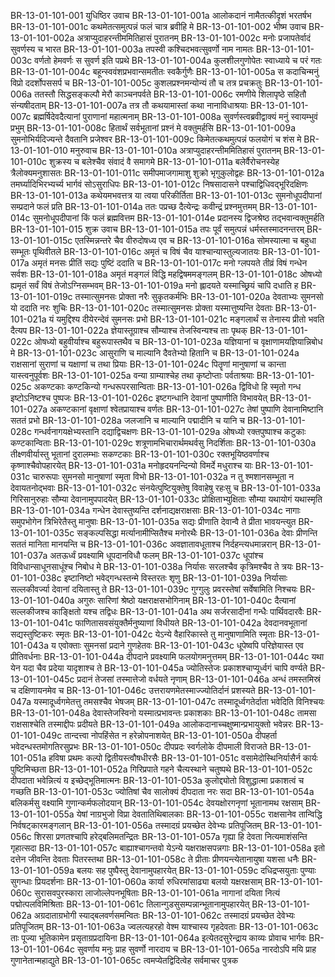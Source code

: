 BR-13-01-101-001	युधिष्ठिर उवाच
BR-13-01-101-001a	आलोकदानं नामैतत्कीदृशं भरतर्षभ
BR-13-01-101-001c	कथमेतत्समुत्पन्नं फलं चात्र ब्रवीहि मे
BR-13-01-101-002	भीष्म उवाच
BR-13-01-101-002a	अत्राप्युदाहरन्तीममितिहासं पुरातनम्
BR-13-01-101-002c	मनोः प्रजापतेर्वादं सुवर्णस्य च भारत
BR-13-01-101-003a	तपस्वी कश्चिदभवत्सुवर्णो नाम नामतः
BR-13-01-101-003c	वर्णतो हेमवर्णः स सुवर्ण इति पप्रथे
BR-13-01-101-004a	कुलशीलगुणोपेतः स्वाध्याये च परं गतः
BR-13-01-101-004c	बहून्स्ववंशप्रभवान्समतीतः स्वकैर्गुणैः
BR-13-01-101-005a	स कदाचिन्मनुं विप्रो ददर्शोपससर्प च
BR-13-01-101-005c	कुशलप्रश्नमन्योन्यं तौ च तत्र प्रचक्रतुः
BR-13-01-101-006a	ततस्तौ सिद्धसङ्कल्पौ मेरौ काञ्चनपर्वते
BR-13-01-101-006c	रमणीये शिलापृष्ठे सहितौ संन्यषीदताम्
BR-13-01-101-007a	तत्र तौ कथयामास्तां कथा नानाविधाश्रयाः
BR-13-01-101-007c	ब्रह्मर्षिदेवदैत्यानां पुराणानां महात्मनाम्
BR-13-01-101-008a	सुवर्णस्त्वब्रवीद्वाक्यं मनुं स्वायम्भुवं प्रभुम्
BR-13-01-101-008c	हितार्थं सर्वभूतानां प्रश्नं मे वक्तुमर्हसि
BR-13-01-101-009a	सुमनोभिर्यदिज्यन्ते दैवतानि प्रजेश्वर
BR-13-01-101-009c	किमेतत्कथमुत्पन्नं फलयोगं च शंस मे
BR-13-01-101-010	मनुरुवाच
BR-13-01-101-010a	अत्राप्युदाहरन्तीममितिहासं पुरातनम्
BR-13-01-101-010c	शुक्रस्य च बलेश्चैव संवादं वै समागमे
BR-13-01-101-011a	बलेर्वैरोचनस्येह त्रैलोक्यमनुशासतः
BR-13-01-101-011c	समीपमाजगामाशु शुक्रो भृगुकुलोद्वहः
BR-13-01-101-012a	तमर्घ्यादिभिरभ्यर्च्य भार्गवं सोऽसुराधिपः
BR-13-01-101-012c	निषसादासने पश्चाद्विधिवद्भूरिदक्षिणः
BR-13-01-101-013a	कथेयमभवत्तत्र या त्वया परिकीर्तिता
BR-13-01-101-013c	सुमनोधूपदीपानां सम्प्रदाने फलं प्रति
BR-13-01-101-014a	ततः पप्रच्छ दैत्येन्द्रः कवीन्द्रं प्रश्नमुत्तमम्
BR-13-01-101-014c	सुमनोधूपदीपानां किं फलं ब्रह्मवित्तम
BR-13-01-101-014e	प्रदानस्य द्विजश्रेष्ठ तद्भवान्वक्तुमर्हति
BR-13-01-101-015	शुक्र उवाच
BR-13-01-101-015a	तपः पूर्वं समुत्पन्नं धर्मस्तस्मादनन्तरम्
BR-13-01-101-015c	एतस्मिन्नन्तरे चैव वीरुदोषध्य एव च
BR-13-01-101-016a	सोमस्यात्मा च बहुधा सम्भूतः पृथिवीतले
BR-13-01-101-016c	अमृतं च विषं चैव याश्चान्यास्तुल्यजातयः
BR-13-01-101-017a	अमृतं मनसः प्रीतिं सद्यः पुष्टिं ददाति च
BR-13-01-101-017c	मनो ग्लपयते तीव्रं विषं गन्धेन सर्वशः
BR-13-01-101-018a	अमृतं मङ्गलं विद्धि महद्विषममङ्गलम्
BR-13-01-101-018c	ओषध्यो ह्यमृतं सर्वं विषं तेजोऽग्निसम्भवम्
BR-13-01-101-019a	मनो ह्लादयते यस्माच्छ्रियं चापि दधाति ह
BR-13-01-101-019c	तस्मात्सुमनसः प्रोक्ता नरैः सुकृतकर्मभिः
BR-13-01-101-020a	देवताभ्यः सुमनसो यो ददाति नरः शुचिः
BR-13-01-101-020c	तस्मात्सुमनसः प्रोक्ता यस्मात्तुष्यन्ति देवताः
BR-13-01-101-021a	यं यमुद्दिश्य दीयेरन्देवं सुमनसः प्रभो
BR-13-01-101-021c	मङ्गलार्थं स तेनास्य प्रीतो भवति दैत्यप
BR-13-01-101-022a	ज्ञेयास्तूग्राश्च सौम्याश्च तेजस्विन्यश्च ताः पृथक्
BR-13-01-101-022c	ओषध्यो बहुवीर्याश्च बहुरूपास्तथैव च
BR-13-01-101-023a	यज्ञियानां च वृक्षाणामयज्ञियान्निबोध मे
BR-13-01-101-023c	आसुराणि च माल्यानि दैवतेभ्यो हितानि च
BR-13-01-101-024a	राक्षसानां सुराणां च यक्षाणां च तथा प्रियाः
BR-13-01-101-024c	पितॄणां मानुषाणां च कान्ता यास्त्वनुपूर्वशः
BR-13-01-101-025a	वन्या ग्राम्याश्चेह तथा कृष्टोप्ताः पर्वताश्रयाः
BR-13-01-101-025c	अकण्टकाः कण्टकिन्यो गन्धरूपरसान्विताः
BR-13-01-101-026a	द्विविधो हि स्मृतो गन्ध इष्टोऽनिष्टश्च पुष्पजः
BR-13-01-101-026c	इष्टगन्धानि देवानां पुष्पाणीति विभावयेत्
BR-13-01-101-027a	अकण्टकानां वृक्षाणां श्वेतप्रायाश्च वर्णतः
BR-13-01-101-027c	तेषां पुष्पाणि देवानामिष्टानि सततं प्रभो
BR-13-01-101-028a	जलजानि च माल्यानि पद्मादीनि च यानि च
BR-13-01-101-028c	गन्धर्वनागयक्षेभ्यस्तानि दद्याद्विचक्षणः
BR-13-01-101-029a	ओषध्यो रक्तपुष्पाश्च कटुकाः कण्टकान्विताः
BR-13-01-101-029c	शत्रूणामभिचारार्थमथर्वसु निदर्शिताः
BR-13-01-101-030a	तीक्ष्णवीर्यास्तु भूतानां दुरालम्भाः सकण्टकाः
BR-13-01-101-030c	रक्तभूयिष्ठवर्णाश्च कृष्णाश्चैवोपहारयेत्
BR-13-01-101-031a	मनोहृदयनन्दिन्यो विमर्दे मधुराश्च याः
BR-13-01-101-031c	चारुरूपाः सुमनसो मानुषाणां स्मृता विभो
BR-13-01-101-032a	न तु श्मशानसम्भूता न देवायतनोद्भवाः
BR-13-01-101-032c	संनयेत्पुष्टियुक्तेषु विवाहेषु रहःसु च
BR-13-01-101-033a	गिरिसानुरुहाः सौम्या देवानामुपपादयेत्
BR-13-01-101-033c	प्रोक्षिताभ्युक्षिताः सौम्या यथायोगं यथास्मृति
BR-13-01-101-034a	गन्धेन देवास्तुष्यन्ति दर्शनाद्यक्षराक्षसाः
BR-13-01-101-034c	नागाः समुपभोगेन त्रिभिरेतैस्तु मानुषाः
BR-13-01-101-035a	सद्यः प्रीणाति देवान्वै ते प्रीता भावयन्त्युत
BR-13-01-101-035c	सङ्कल्पसिद्धा मर्त्यानामीप्सितैश्च मनोरथैः
BR-13-01-101-036a	देवाः प्रीणन्ति सततं मानिता मानयन्ति च
BR-13-01-101-036c	अवज्ञातावधूताश्च निर्दहन्त्यधमान्नरान्
BR-13-01-101-037a	अतऊर्ध्वं प्रवक्ष्यामि धूपदानविधौ फलम्
BR-13-01-101-037c	धूपांश्च विविधान्साधूनसाधूंश्च निबोध मे
BR-13-01-101-038a	निर्यासः सरलश्चैव कृत्रिमश्चैव ते त्रयः
BR-13-01-101-038c	इष्टानिष्टो भवेद्गन्धस्तन्मे विस्तरतः शृणु
BR-13-01-101-039a	निर्यासाः सल्लकीवर्ज्या देवानां दयितास्तु ते
BR-13-01-101-039c	गुग्गुलुः प्रवरस्तेषां सर्वेषामिति निश्चयः
BR-13-01-101-040a	अगुरुः सारिणां श्रेष्ठो यक्षराक्षसभोगिनाम्
BR-13-01-101-040c	दैत्यानां सल्लकीजश्च काङ्क्षितो यश्च तद्विधः
BR-13-01-101-041a	अथ सर्जरसादीनां गन्धैः पार्थिवदारवैः
BR-13-01-101-041c	फाणितासवसंयुक्तैर्मनुष्याणां विधीयते
BR-13-01-101-042a	देवदानवभूतानां सद्यस्तुष्टिकरः स्मृतः
BR-13-01-101-042c	येऽन्ये वैहारिकास्ते तु मानुषाणामिति स्मृताः
BR-13-01-101-043a	य एवोक्ताः सुमनसां प्रदाने गुणहेतवः
BR-13-01-101-043c	धूपेष्वपि परिज्ञेयास्त एव प्रीतिवर्धनाः
BR-13-01-101-044a	दीपदाने प्रवक्ष्यामि फलयोगमनुत्तमम्
BR-13-01-101-044c	यथा येन यदा चैव प्रदेया यादृशाश्च ते
BR-13-01-101-045a	ज्योतिस्तेजः प्रकाशश्चाप्यूर्ध्वगं चापि वर्ण्यते
BR-13-01-101-045c	प्रदानं तेजसां तस्मात्तेजो वर्धयते नृणाम्
BR-13-01-101-046a	अन्धं तमस्तमिस्रं च दक्षिणायनमेव च
BR-13-01-101-046c	उत्तरायणमेतस्माज्ज्योतिर्दानं प्रशस्यते
BR-13-01-101-047a	यस्मादूर्ध्वगमेतत्तु तमसश्चैव भेषजम्
BR-13-01-101-047c	तस्मादूर्ध्वगतेर्दाता भवेदिति विनिश्चयः
BR-13-01-101-048a	देवास्तेजस्विनो यस्मात्प्रभावन्तः प्रकाशकाः
BR-13-01-101-048c	तामसा राक्षसाश्चेति तस्माद्दीपः प्रदीयते
BR-13-01-101-049a	आलोकदानाच्चक्षुष्मान्प्रभायुक्तो भवेन्नरः
BR-13-01-101-049c	तान्दत्त्वा नोपहिंसेत न हरेन्नोपनाशयेत्
BR-13-01-101-050a	दीपहर्ता भवेदन्धस्तमोगतिरसुप्रभः
BR-13-01-101-050c	दीपप्रदः स्वर्गलोके दीपमाली विराजते
BR-13-01-101-051a	हविषा प्रथमः कल्पो द्वितीयस्त्वौषधीरसैः
BR-13-01-101-051c	वसामेदोस्थिनिर्यासैर्न कार्यः पुष्टिमिच्छता
BR-13-01-101-052a	गिरिप्रपाते गहने चैत्यस्थाने चतुष्पथे
BR-13-01-101-052c	दीपदाता भवेन्नित्यं य इच्छेद्भूतिमात्मनः
BR-13-01-101-053a	कुलोद्द्योतो विशुद्धात्मा प्रकाशत्वं च गच्छति
BR-13-01-101-053c	ज्योतिषां चैव सालोक्यं दीपदाता नरः सदा
BR-13-01-101-054a	बलिकर्मसु वक्ष्यामि गुणान्कर्मफलोदयान्
BR-13-01-101-054c	देवयक्षोरगनृणां भूतानामथ रक्षसाम्
BR-13-01-101-055a	येषां नाग्रभुजो विप्रा देवतातिथिबालकाः
BR-13-01-101-055c	राक्षसानेव तान्विद्धि निर्वषट्कारमङ्गलान्
BR-13-01-101-056a	तस्मादग्रं प्रयच्छेत देवेभ्यः प्रतिपूजितम्
BR-13-01-101-056c	शिरसा प्रणतश्चापि हरेद्बलिमतन्द्रितः
BR-13-01-101-057a	गृह्या हि देवता नित्यमाशंसन्ति गृहात्सदा
BR-13-01-101-057c	बाह्याश्चागन्तवो येऽन्ये यक्षराक्षसपन्नगाः
BR-13-01-101-058a	इतो दत्तेन जीवन्ति देवताः पितरस्तथा
BR-13-01-101-058c	ते प्रीताः प्रीणयन्त्येतानायुषा यशसा धनैः
BR-13-01-101-059a	बलयः सह पुष्पैस्तु देवानामुपहारयेत्
BR-13-01-101-059c	दधिद्रप्सयुताः पुण्याः सुगन्धाः प्रियदर्शनाः
BR-13-01-101-060a	कार्या रुधिरमांसाढ्या बलयो यक्षरक्षसाम्
BR-13-01-101-060c	सुरासवपुरस्कारा लाजोल्लेपनभूषिताः
BR-13-01-101-061a	नागानां दयिता नित्यं पद्मोत्पलविमिश्रिताः
BR-13-01-101-061c	तिलान्गुडसुसम्पन्नान्भूतानामुपहारयेत्
BR-13-01-101-062a	अग्रदाताग्रभोगी स्याद्बलवर्णसमन्वितः
BR-13-01-101-062c	तस्मादग्रं प्रयच्छेत देवेभ्यः प्रतिपूजितम्
BR-13-01-101-063a	ज्वलत्यहरहो वेश्म याश्चास्य गृहदेवताः
BR-13-01-101-063c	ताः पूज्या भूतिकामेन प्रसृताग्रप्रदायिना
BR-13-01-101-064a	इत्येतदसुरेन्द्राय काव्यः प्रोवाच भार्गवः
BR-13-01-101-064c	सुवर्णाय मनुः प्राह सुवर्णो नारदाय च
BR-13-01-101-065a	नारदोऽपि मयि प्राह गुणानेतान्महाद्युते
BR-13-01-101-065c	त्वमप्येतद्विदित्वेह सर्वमाचर पुत्रक
